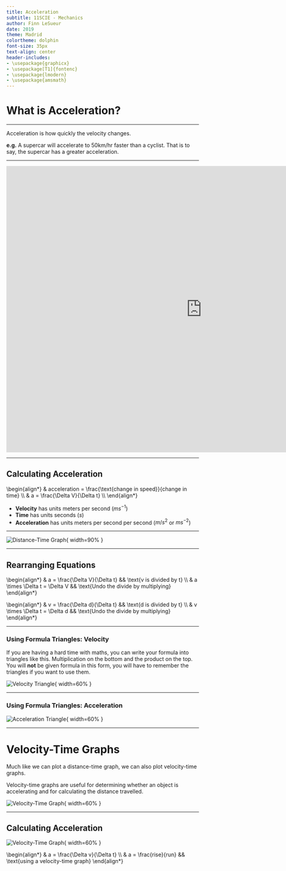 ```yaml
---
title: Acceleration
subtitle: 11SCIE - Mechanics
author: Finn LeSueur
date: 2019
theme: Madrid
colortheme: dolphin
font-size: 35px
text-align: center
header-includes:
- \usepackage{graphicx}
- \usepackage[T1]{fontenc}
- \usepackage{lmodern}
- \usepackage{amsmath}
---
```


# What is Acceleration?

---

Acceleration is how quickly the velocity changes.

__e.g.__ A supercar will accelerate to 50km/hr faster than a cyclist. That is to say, the supercar has a greater acceleration.

---

<iframe width="1022" height="748" src="https://www.youtube.com/embed/1pfrYC0vagk" frameborder="0" allow="accelerometer; autoplay; encrypted-media; gyroscope; picture-in-picture" allowfullscreen></iframe>

---

## Calculating Acceleration

\begin{align*}
    & acceleration = \frac{\text{change in speed}}{change in time} \\\\
    & a = \frac{\Delta V}{\Delta t} \\\\
\end{align*}

- __Velocity__ has units meters per second ($ms^{-1}$)
- __Time__ has units seconds ($s$)
- __Acceleration__ has units meters per second per second ($m/s^{2}$ or $ms^{-2}$)

---

![Distance-Time Graph](../assets/2-starter.png "Distance-Time Graph"){ width=90% }

---

## Rearranging Equations

\begin{align*}
    & a = \frac{\Delta V}{\Delta t} && \text{v is divided by t} \\\\
    & a \times \Delta t = \Delta V && \text{Undo the divide by multiplying}
\end{align*}


\begin{align*}
    & v = \frac{\Delta d}{\Delta t} && \text{d is divided by t} \\\\
    & v \times \Delta t = \Delta d && \text{Undo the divide by multiplying}
\end{align*}

---

### Using Formula Triangles: Velocity

If you are having a hard time with maths, you can write your formula into triangles like this. Multiplication on the bottom and the product on the top. You will __not__ be given formula in this form, you will have to remember the triangles if you want to use them.

![Velocity Triangle](../assets/2-velocity-triangle.png "Velocity Triangle"){ width=60% }

---

### Using Formula Triangles: Acceleration

![Acceleration Triangle](../assets/2-acceleration-triangle.jpg "Acceleration Triangle"){ width=60% }

---

# Velocity-Time Graphs

Much like we can plot a distance-time graph, we can also plot velocity-time graphs.

Velocity-time graphs are useful for determining whether an object is accelerating and for calculating the distance travelled.

![Velocity-Time Graph](../assets/2-velocity-time-graph.png "Velocity-Time Graph"){ width=60% }

---

## Calculating Acceleration

![Velocity-Time Graph](../assets/2-velocity-time-graph.png "Velocity-Time Graph"){ width=60% }

\begin{align*}
    & a = \frac{\Delta v}{\Delta t} \\\\
    & a = \frac{rise}{run} && \text{using a velocity-time graph}
\end{align*}